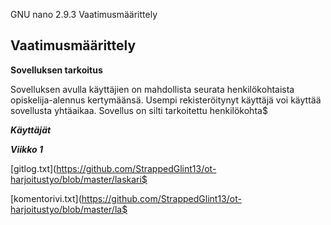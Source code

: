   GNU nano 2.9.3                                                                                   Vaatimusmäärittely                                                                                              

## Vaatimusmäärittely

**Sovelluksen tarkoitus**

Sovelluksen avulla käyttäjien on mahdollista seurata henkilökohtaista opiskelija-alennus kertymäänsä. Usempi rekisteröitynyt käyttäjä voi käyttää sovellusta yhtäaikaa. Sovellus on silti tarkoitettu henkilökohta$

***Käyttäjät***

***Viikko 1***

[gitlog.txt](https://github.com/StrappedGlint13/ot-harjoitustyo/blob/master/laskari$

[komentorivi.txt](https://github.com/StrappedGlint13/ot-harjoitustyo/blob/master/la$


